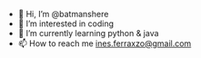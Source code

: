- 👋 Hi, I’m @batmanshere
- 👀 I’m interested in coding
- 🌱 I’m currently learning python & java
- 📫 How to reach me ines.ferraxzo@gmail.com
<!---
batmanshere/batmanshere is a ✨ special ✨ repository because its `README.md` (this file) appears on your GitHub profile.
You can click the Preview link to take a look at your changes.
--->
